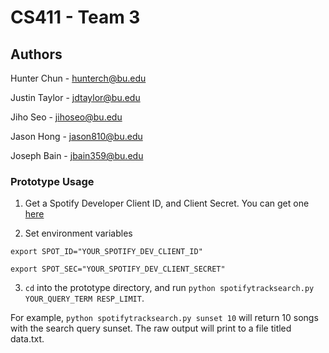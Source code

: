 # CS411 - Team 3

## Authors
Hunter Chun - hunterch@bu.edu

Justin Taylor - jdtaylor@bu.edu

Jiho Seo - jihoseo@bu.edu

Jason Hong - jason810@bu.edu

Joseph Bain - jbain359@bu.edu 

### Prototype Usage

1. Get a Spotify Developer Client ID, and Client Secret. You can get one [here](https://developer.spotify.com/dashboard/)

2. Set environment variables 

`export SPOT_ID="YOUR_SPOTIFY_DEV_CLIENT_ID"`

`export SPOT_SEC="YOUR_SPOTIFY_DEV_CLIENT_SECRET"`

3. `cd` into the prototype directory, and run `python spotifytracksearch.py YOUR_QUERY_TERM RESP_LIMIT`.

For example, `python spotifytracksearch.py sunset 10` will return 10 songs with the search query sunset. The raw output will print to a file titled data.txt.
